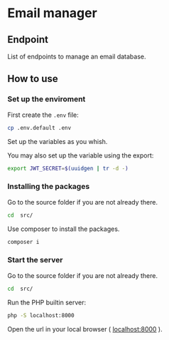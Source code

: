 # Email manager

## Endpoint

List of endpoints to manage an email database.

## How to use

### Set up the enviroment

First create the `.env` file:

```bash
cp .env.default .env
```

Set up the variables as you whish.

You may also set up the variable using the export:

```bash
export JWT_SECRET=$(uuidgen | tr -d -)
```

### Installing the packages

Go to the source folder if you are not already there.

```bash
cd  src/
```

Use composer to install the packages.

```bash
composer i
```

### Start the server

Go to the source folder if you are not already there.

```bash
cd  src/
```

Run the PHP builtin server:

```bash
php -S localhost:8000
```

Open the url in your local browser ( <localhost:8000> ).

